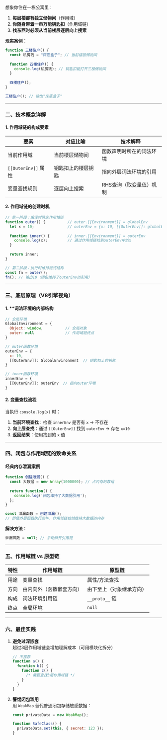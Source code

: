 想象你住在一栋公寓里：
1. **每层楼都有独立储物间**（作用域）
2. **你随身带着一串万能钥匙扣**（作用域链）
3. **找东西时必须从当前楼层逐层向上搜索**

**现实案例**：
```javascript
function 三楼住户() {
  const 私房钱 = "床底盒子"; // 当前楼层储物间
  
  function 四楼住户() {
    console.log(私房钱); // 钥匙扣能打开三楼储物间
  }
  
  四楼住户();
}

三楼住户(); // 输出"床底盒子"
```

---

### 二、技术概念详解
#### 1. **作用域链的构成要素**
| 要素                | 对应比喻                 | 技术解释                     |
|---------------------|-------------------------|----------------------------|
| 当前作用域          | 当前楼层储物间          | 函数声明时所在的词法环境      |
| `[[OuterEnv]]` 属性 | 钥匙扣上的楼层钥匙       | 指向外层词法环境的引用        |
| 变量查找规则        | 逐层向上搜索            | RHS查询（取变量值）机制       |

#### 2. 作用域链的创建时机
```javascript
// 第一阶段：编译时确定作用域链
function outer() {          // outer.[[Environment]] = globalEnv
  let x = 10;               // outerEnv = {x: 10, [[OuterEnv]]: globalEnv}
  
  function inner() {        // inner.[[Environment]] = outerEnv
    console.log(x);         // 通过作用域链找到outerEnv中的x
  }
  
  return inner;
}

// 第二阶段：执行时维持链式结构
const fn = outer(); 
fn(); // 输出10（闭包维持了outerEnv的引用）
```

---

### 三、底层原理（V8引擎视角）
#### 1. **词法环境的内部结构
```javascript
// 全局环境
GlobalEnvironment = {
  Object: window,          // 全局对象
  outer: null              // 作用域链终点
}

// outer函数环境
outerEnv = {
  x: 10,
  [[OuterEnv]]: GlobalEnvironment  // 钥匙扣上的钥匙
}

// inner函数环境
innerEnv = {
  [[OuterEnv]]: outerEnv  // 指向outer环境
}
```

#### 2. 变量查找流程
当执行 `console.log(x)` 时：
1. **当前环境查找**：检查 `innerEnv` 是否有 `x` → 不存在
2. **向上层查找**：通过 `[[OuterEnv]]` 找到 `outerEnv` → 存在 `x=10`
3. **返回结果**：使用找到的 `x` 值

---

### 四、闭包与作用域链的致命关系
#### 经典内存泄漏案例
```javascript
function 创建泄漏() {
  const 大数据 = new Array(1000000); // 占内存的数组
  
  return function() {
    console.log('闭包维持了大数据引用');
  };
}

const 泄漏函数 = 创建泄漏();
// 即使外层函数执行完毕，作用域链依然维持大数据的内存
```
**解决方法**：
```javascript
泄漏函数 = null; // 手动断开引用链
```

---

### 五、作用域链 vs 原型链
| **特性**       | 作用域链                  | 原型链                 |
|----------------|-------------------------|-----------------------|
| 用途           | 变量查找                 | 属性/方法查找          |
| 方向           | 由内向外（函数嵌套方向） | 由下至上（对象继承方向）|
| 构成           | 词法环境引用链           | `__proto__` 链        |
| 终点           | 全局环境                 | `null`                |

---

### 六、最佳实践
1. **避免过深嵌套**  
   超过3层作用域链会增加理解成本（可用模块化拆分）
   ```javascript
   // 不推荐
   function a() {
     function b() {
       function c() {
         /* 需要查找3层作用域链 */
       }
     }
   }
   ```

2. **警惕闭包滥用**  
   用 `WeakMap` 替代普通闭包存储敏感数据：
   ```javascript
   const privateData = new WeakMap();
   
   function SafeClass() {
     privateData.set(this, { secret: 123 });
   }
   ```